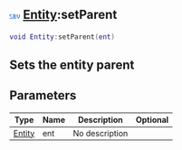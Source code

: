 ## ![server](.gitbook/assets/server.png) [Entity](./home/Entity):setParent

```lua
void Entity:setParent(ent)
```

Sets the entity parent
------
## Parameters

| Type   | Name | Description | Optional |
| ------ | ---- | ----------- | -------: |
| [Entity](./home/Entity) | ent | No description |  |

